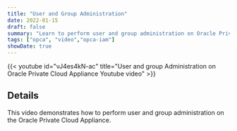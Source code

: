 ```yaml
---
title: "User and Group Administration"
date: 2022-01-15
draft: false
summary: "Learn to perform user and group administration on Oracle Private Cloud Applicance."
tags: ["opca", "video","opca-iam"]
showDate: true
---
```


{{< youtube id="vJ4es4kN-ac" title="User and group Administration on Oracle Private Cloud Appliance Youtube video" >}}

## Details

This video demonstrates how to perform user and group administration on the Oracle Private Cloud Appliance.
